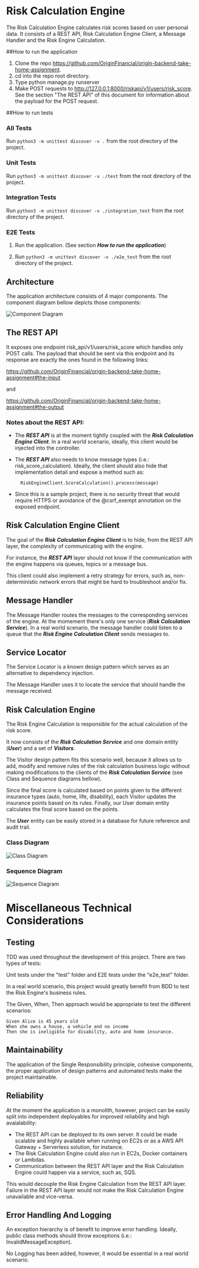 # Risk Calculation Engine

The Risk Calculation Engine calculates risk scores based on user personal data. It consists of a REST API, Risk Calculation Engine
Client, a Message Handler and the Risk Engine Calculation.

##How to run the application

1) Clone the repo https://github.com/OriginFinancial/origin-backend-take-home-assignment.
2) cd into the repo root directory.
3) Type python manage.py runserver
4) Make POST requests to http://127.0.0.1:8000/riskapi/v1/users/risk_score. See the section "The REST API" of this document for 
information about the payload for the POST request.

##How to run tests

### All Tests

Run ```python3 -m unittest discover -v .``` from the root directory of the project.

### Unit Tests
   
Run ```python3 -m unittest discover -v ./test``` from the root directory of the project.

### Integration Tests
   
Run ```python3 -m unittest discover -v ./integration_test``` from the root directory of the project.


### E2E Tests

1) Run the application. (See section ***How to run the application***)

2) Run ```python3 -m unittest discover -v ./e2e_test``` from the root directory of the project.

## Architecture

The application architecture consists of 4 major components. The component diagram bellow depicts those components:

![Component Diagram](./docs/uml_diagrams/app_components.png)

## The REST API

It exposes one endpoint risk_api/v1/users/risk_score which handles only POST calls. The payload that should
be sent via this endpoint and its response are exactly the ones found in the following links:

https://github.com/OriginFinancial/origin-backend-take-home-assignment#the-input

and 

https://github.com/OriginFinancial/origin-backend-take-home-assignment#the-output

### Notes about the REST API:

* The ***REST API*** is at the moment tightly coupled with the ***Risk Calculation Engine Client***. In a real world 
scenario, ideally, this client would be injected into the controller.

* The ***REST API*** also needs to know message types (i.e.: risk_score_calculation). Ideally, the 
client should also hide that implementation detail and expose a method such as:

        RiskEngineClient.ScoreCalculation().process(message)

* Since this is a sample project, there is no security threat that would require HTTPS or avoidance
    of the @csrf_exempt annotation on the exposed endpoint.

## Risk Calculation Engine Client

The goal of the ***Risk Calculation Engine Client*** is to hide, from the REST API layer, the complexity of communicating with the engine. 

For instance, the ***REST API*** layer should not know if the communication with the engine
happens via queues, topics or a message bus. 

This client could also implement a retry strategy for errors, such as, non-deterministic network errors 
that might be hard to troubleshoot and/or fix.

## Message Handler

The Message Handler routes the messages to the corresponding services of the engine. At the
momement there's only one service (***Risk Calculation Service***). In a real world scenario, the message handler could 
listen to a queue that the ***Risk Engine Calculation Client*** sends messages to. 

## Service Locator

The Service Locator is a known design pattern which serves as an alternative to dependency injection.

The Message Handler uses it to locate the service that should handle the message received.

## Risk Calculation Engine

The Risk Engine Calculation is responsible for the actual calculation of the risk score.

It now consists of the ***Risk Calculation Service*** and one domain entity (***User***) and a set of ***Visitors***.

The Visitor design pattern fits this scenario well, because it allows us to add, modify and remove rules 
of the risk calculation business logic without making modifications to the clients of the ***Risk Calculation Service*** 
(see Class and Sequence diagrams bellow).

Since the final score is calculated based on points given to the different insurance types (auto,
 home, life, disability), each Visitor updates the insurance points based on its rules. Finally,
our User domain entity calculates the final score based on the points. 

The ***User*** entity can be easily stored in a database for future reference and audit trail.

### Class Diagram

![Class Diagram](./docs/uml_diagrams/risk_engine_classes.png)

### Sequence Diagram

![Sequence Diagram](./docs/uml_diagrams/risk_engine_sequence.png)


# Miscellaneous Technical Considerations

## Testing

TDD was used throughout the development of this project. There are two types of tests:

Unit tests under the "test" folder and E2E tests under the "e2e_test" folder.

In a real world scenario, this project would greatly benefit from BDD to test the Risk Engine's
business rules. 

The Given, When, Then approach would be appropriate to test the different scenarios:

```
Given Alice is 45 years old
When she owns a house, a vehicle and no income
Then she is ineligible for disability, auto and home insurance.     
```

## Maintainability

The application of the Single Responsibility principle, cohesive components,  
the proper application of design patterns and automated tests make the project maintainable. 

## Reliability

At the moment the application is a monolith, however, project can be easily 
split into independent deployables for improved reliability and high avaialability:

* The REST API can be deployed to its own server. It could be made scalable and highly available 
when running on EC2s or as a AWS API Gateway + Serverless solution, for instance.
* The Risk Calculation Engine could also run in EC2s, Docker containers or Lambdas. 
* Communication between the REST API layer and the Risk Calculation Engine could happen via 
a service, such as, SQS.

This would decouple the Risk Engine Calculation from the REST API layer. Failure in the REST API layer would not
make the Risk Calculation Engine unavailable and vice-versa.

##  Error Handling And Logging

An exception hierarchy is of benefit to improve error handling. Ideally, public class methods
should throw exceptions (i.e.: InvalidMessageException). 

No Logging has been added, however, it would be essential in a real world scenario. 

  

  

 





  